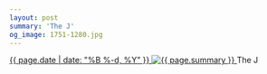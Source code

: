 ```yaml
---
layout: post
summary: 'The J'
og_image: 1751-1280.jpg
---
```


<p>
 <time>
  <a href="/1751">
   {{ page.date | date: "%B %-d, %Y" }}
  </a>
 </time>
 <a href="/1751">
  <img alt="{{ page.summary }}" data-taken="2/16/2023" sizes="(min-width: 700px) 50vw, calc(100vw - 2rem)" src="{{ site.assets_url }}/1751-640.jpg" srcset="{{ site.assets_url }}/1751-320.jpg 320w, {{ site.assets_url }}/1751-640.jpg 640w, {{ site.assets_url }}/1751-960.jpg 960w, {{ site.assets_url }}/1751-1280.jpg 1280w"/>
 </a>
 <span>
  The J
 </span>
</p>

